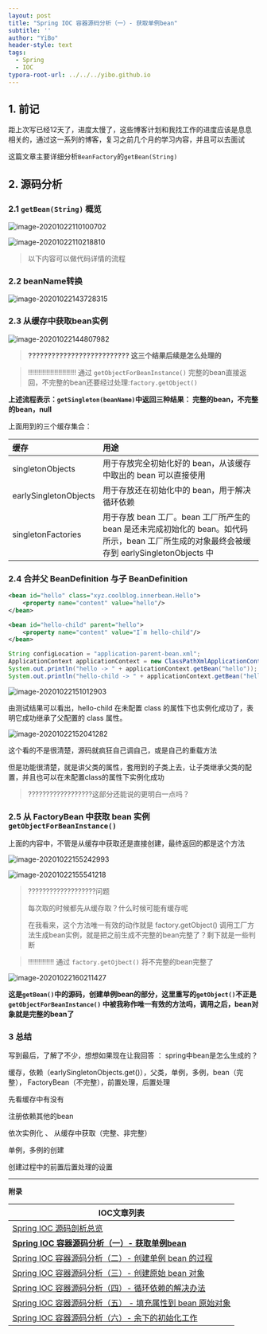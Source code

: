 ```yaml
---
layout: post
title: "Spring IOC 容器源码分析（一）- 获取单例bean"
subtitle: ''
author: "YiBo"
header-style: text
tags:
  - Spring
  - IOC
typora-root-url: ../../../yibo.github.io
---
```


## 1. 前记

距上次写已经12天了，进度太慢了，这些博客计划和我找工作的进度应该是息息相关的，通过这一系列的博客，复习之前几个月的学习内容，并且可以去面试

这篇文章主要详细分析`BeanFactory`的`getBean(String)`


## 2. 源码分析

### 2.1 `getBean(String)` 概览


![image-20201022110100702](/img/in-post/2020-10/image-20201022110100702.png)

![image-20201022110218810](/img/in-post/2020-10/image-20201022110218810.png)



> 以下内容可以做代码详情的流程

### 2.2 beanName转换

![image-20201022143728315](/img/in-post/2020-10/image-20201022143728315.png)

### 2.3 从缓存中获取bean实例

![image-20201022144807982](/img/in-post/2020-10/image-20201022144807982.png)

> **?????????????????????????? 这三个结果后续是怎么处理的**

> !!!!!!!!!!!!!!!!!!!!!!!! 通过 `getObjectForBeanInstance()` 完整的bean直接返回，不完整的bean还要经过处理:`factory.getObject()`

**上述流程表示：`getSingleton(beanName)`中返回三种结果： 完整的bean，不完整的bean，null**

上面用到的三个缓存集合：

| 缓存                  | 用途                                                         |
| :-------------------- | :----------------------------------------------------------- |
| singletonObjects      | 用于存放完全初始化好的 bean，从该缓存中取出的 bean 可以直接使用 |
| earlySingletonObjects | 用于存放还在初始化中的 bean，用于解决循环依赖                |
| singletonFactories    | 用于存放 bean 工厂。bean 工厂所产生的 bean 是还未完成初始化的 bean。如代码所示，bean 工厂所生成的对象最终会被缓存到 earlySingletonObjects 中 |

### 2.4 合并父 BeanDefinition 与子 BeanDefinition

```xml
<bean id="hello" class="xyz.coolblog.innerbean.Hello">
    <property name="content" value="hello"/>
</bean>

<bean id="hello-child" parent="hello">
    <property name="content" value="I`m hello-child"/>
</bean>
```

```java
String configLocation = "application-parent-bean.xml";
ApplicationContext applicationContext = new ClassPathXmlApplicationContext(configLocation);
System.out.println("hello -> " + applicationContext.getBean("hello"));
System.out.println("hello-child -> " + applicationContext.getBean("hello-child"));
```

![image-20201022151012903](/img/in-post/2020-10/image-20201022151012903.png)

由测试结果可以看出，hello-child 在未配置 class 的属性下也实例化成功了，表明它成功继承了父配置的 class 属性。



![image-20201022152041282](/img/in-post/2020-10/image-20201022152041282.png)

这个看的不是很清楚，源码就疯狂自己调自己，或是自己的重载方法

但是功能很清楚，就是讲父类的属性，套用到的子类上去，让子类继承父类的配置，并且也可以在未配置class的属性下实例化成功

> ??????????????????这部分还能说的更明白一点吗？



### 2.5 从 FactoryBean 中获取 bean 实例 `getObjectForBeanInstance()`

上面的内容中，不管是从缓存中获取还是直接创建，最终返回的都是这个方法

![image-20201022155242993](/img/in-post/2020-10/image-20201022155242993.png)

![image-20201022155541218](/img/in-post/2020-10/image-20201022155541218.png)

> ???????????????????问题
>
> 每次取的时候都先从缓存取？什么时候可能有缓存呢
>
> 在我看来，这个方法唯一有效的动作就是 factory.getObject() 调用工厂方法生成bean实例，就是把之前生成不完整的bean完整了？剩下就是一些判断

> !!!!!!!!!!!!! 通过 `factory.getOjbect()` 将不完整的bean完整了

![image-20201022160211427](/img/in-post/2020-10/image-20201022160211427.png)



**这是`getBean()`中的源码，创建单例bean的部分，这里重写的`getObject()`不正是`getObjectForBeanInstance()` 中被我称作唯一有效的方法吗，调用之后，bean对象就是完整的bean了**



### 3 总结

写到最后，了解了不少，想想如果现在让我回答 ： spring中bean是怎么生成的？

缓存，依赖（earlySingletonObjects.get()），父类，单例，多例，bean（完整）， FactoryBean（不完整），前置处理，后置处理



先看缓存中有没有

注册依赖其他的bean

   依次实例化 、 从缓存中获取（完整、非完整）

单例，多例的创建

创建过程中的前置后置处理的设置

   





-------------

**附录**

| IOC文章列表                                                  |
| ------------------------------------------------------------ |
| [Spring IOC 源码剖析总览](https://nominationp.github.io/2020/10/10/Spring-IOC-源码剖析总览/) |
| **[Spring IOC 容器源码分析（一）- 获取单例bean](https://nominationp.github.io/2020/10/22/Spring-IOC-获取单例bean/)** |
| [Spring IOC 容器源码分析（二）- 创建单例 bean 的过程](https://nominationp.github.io/2020/10/23/Spring-IOC-容器源码分析-创建单例bean的过程/) |
| [Spring IOC 容器源码分析（三）- 创建原始 bean 对象](https://nominationp.github.io/2020/10/25/Spring-IOC-容器源码分析-三-创建原始-bean-对象/) |
| [Spring IOC 容器源码分析（四）- 循环依赖的解决办法](https://nominationp.github.io/2020/10/26/Spring-IOC-容器源码分析-循环依赖的解决办法/) |
| [Spring IOC 容器源码分析（五） - 填充属性到 bean 原始对象](https://nominationp.github.io/2020/10/27/Spring-IOC-容器源码分析-五-填充属性到-bean-原始对象/) |
| [Spring IOC 容器源码分析（六）- 余下的初始化工作](https://nominationp.github.io/2020/10/28/Spring-IOC-%E5%AE%B9%E5%99%A8%E6%BA%90%E7%A0%81%E5%88%86%E6%9E%90-%E4%BD%99%E4%B8%8B%E7%9A%84%E5%88%9D%E5%A7%8B%E5%8C%96%E5%B7%A5%E4%BD%9C/) |

